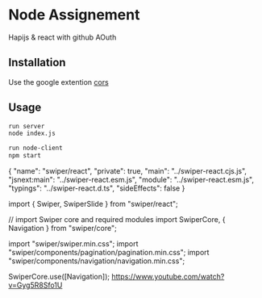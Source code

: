 # Node Assignement

Hapijs & react with github AOuth

## Installation

Use the google extention [cors](https://chrome.google.com/webstore/detail/cross-domain-cors/mjhpgnbimicffchbodmgfnemoghjakai/)

## Usage

```bash
run server
node index.js
```

```bash
run node-client
npm start
```

{
  "name": "swiper/react",
  "private": true,
  "main": "../swiper-react.cjs.js",
  "jsnext:main": "../swiper-react.esm.js",
  "module": "../swiper-react.esm.js",
  "typings": "../swiper-react.d.ts",
  "sideEffects": false
}

import { Swiper, SwiperSlide } from "swiper/react";

// import Swiper core and required modules
import SwiperCore, { Navigation } from "swiper/core";

import "swiper/swiper.min.css";
import "swiper/components/pagination/pagination.min.css";
import "swiper/components/navigation/navigation.min.css";

SwiperCore.use([Navigation]);
https://www.youtube.com/watch?v=Gyg5R8Sfo1U
